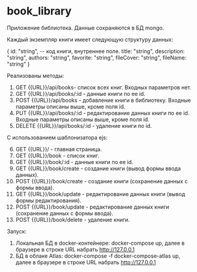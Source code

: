 # book_library
Приложение библиотека. Данные сохраняются в БД mongo.

Каждый экземпляр книги имеет следующую структуру данных:

{
  id: "string",   -- код книги, внутреннее поле.
  title: "string",
  description: "string",
  authors: "string",
  favorite: "string",
  fileCover: "string",
  fileName: "string"
}

Реализованы методы:

1. GET {{URL}}/api/books- список всех книг. Входных параметров нет.
2. GET {{URL}}/api/books/:id - данные книги по ее id.
3. POST {{URL}}/api/books - добавление книги в библиотеку. Входные параметры описаны выше, кроме поля id.
4. PUT {{URL}}/api/books/:id - редактирование данных книги по ее id. Входные параметры описаны выше, кроме поля id.
5. DELETE {{URL}}/api/books/:id - удаление книги по id.

С использованием шаблонизатора ejs:

6. GET {{URL}}/ - главная страница.
7. GET {{URL}}/book - список книг.
8. GET {{URL}}/book/:id - данные книги по ее id.
9. GET {{URL}}/book/create - создание книги (вывод  формы ввода данных).
10. POST {{URL}}/book/create - создание книги (сохранение данных с формы ввода).
11. GET {{URL}}/book/update -  редактирование данных книги (вывод  формы редактирования).
12. POST {{URL}}/book/update -  редактирование данных книги (сохранение данных с формы ввода).
14. POST {{URL}}/book/delete -  удаление книги.

Запуск:
1. Локальная БД в docker-контейнере: 
  docker-compose up, далее в браузере в строке URL набрать http://127.0.0.1
2. БД в облаке Atlas:
  docker-compose -f docker-compose-atlas up, далее в браузере в строке URL набрать http://127.0.0.1
